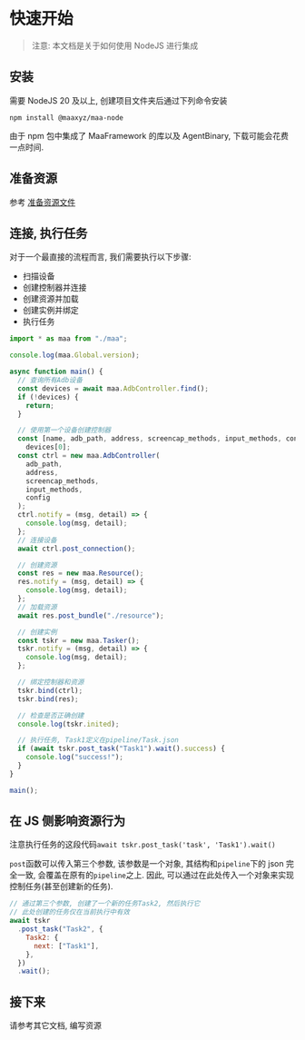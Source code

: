 # 快速开始

> 注意: 本文档是关于如何使用 NodeJS 进行集成

## 安装

需要 NodeJS 20 及以上, 创建项目文件夹后通过下列命令安装

```shell
npm install @maaxyz/maa-node
```

由于 npm 包中集成了 MaaFramework 的库以及 AgentBinary, 下载可能会花费一点时间.

## 准备资源

参考 [准备资源文件](../../application/1.1-QuickStarted.md#准备资源文件)

## 连接, 执行任务

对于一个最直接的流程而言, 我们需要执行以下步骤:

- 扫描设备
- 创建控制器并连接
- 创建资源并加载
- 创建实例并绑定
- 执行任务

```typescript
import * as maa from "./maa";

console.log(maa.Global.version);

async function main() {
  // 查询所有Adb设备
  const devices = await maa.AdbController.find();
  if (!devices) {
    return;
  }

  // 使用第一个设备创建控制器
  const [name, adb_path, address, screencap_methods, input_methods, config] =
    devices[0];
  const ctrl = new maa.AdbController(
    adb_path,
    address,
    screencap_methods,
    input_methods,
    config
  );
  ctrl.notify = (msg, detail) => {
    console.log(msg, detail);
  };
  // 连接设备
  await ctrl.post_connection();

  // 创建资源
  const res = new maa.Resource();
  res.notify = (msg, detail) => {
    console.log(msg, detail);
  };
  // 加载资源
  await res.post_bundle("./resource");

  // 创建实例
  const tskr = new maa.Tasker();
  tskr.notify = (msg, detail) => {
    console.log(msg, detail);
  };

  // 绑定控制器和资源
  tskr.bind(ctrl);
  tskr.bind(res);

  // 检查是否正确创建
  console.log(tskr.inited);

  // 执行任务, Task1定义在pipeline/Task.json
  if (await tskr.post_task("Task1").wait().success) {
    console.log("success!");
  }
}

main();
```

## 在 JS 侧影响资源行为

注意执行任务的这段代码`await tskr.post_task('task', 'Task1').wait()`

`post`函数可以传入第三个参数, 该参数是一个对象, 其结构和`pipeline`下的 json 完全一致, 会覆盖在原有的`pipeline`之上. 因此, 可以通过在此处传入一个对象来实现控制任务(甚至创建新的任务).

```javascript
// 通过第三个参数, 创建了一个新的任务Task2, 然后执行它
// 此处创建的任务仅在当前执行中有效
await tskr
  .post_task("Task2", {
    Task2: {
      next: ["Task1"],
    },
  })
  .wait();
```

## 接下来

请参考其它文档, 编写资源
